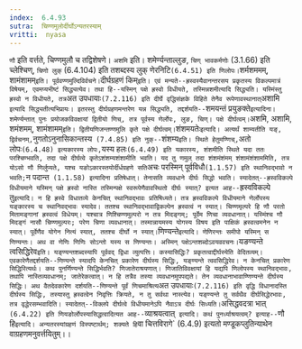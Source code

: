 ```yaml
---
index:  6.4.93
sutra:  चिण्णमुलोर्दीर्घोऽन्यतरस्याम्
vritti:  nyasa
---
```


`णौ` इति वर्त्तते, चिण्णमुलौ च तद्विशेषणे। `अशमि` इति। शमेर्ण्यन्ताल्लुङ, `चिण् भावकर्मणोः` (3.1.66) इति च्लेश्चिण्, `चिणो लुक्` (6.4.104) इति तशब्दस्य लुक् णेरनिटि` (6.4.51) इति णिलोपः। `शर्मशममम्, शामंशामम्` इति। पूर्ववण्णमुल्दिविर्वचने।
`दीर्घग्रहणं किम्` इति। एवं मन्यते--ह्रस्वस्यैवानन्तरसय प्रकृतस्य विकल्पमात्रं विषेयम्, एवमप्यभीष्टं सिद्ध्यत्येव। तथा हि--यस्मिन् पक्षे ह्रस्वो विधीयते, तस्मिन्नशमीत्यादि सिद्ध्यति। यस्मिंस्तु ह्रस्वो न विधीयते, तत्र `अत उपधायाः` (7.2.116) इति दीर्घे वृद्धिसंज्ञके विहिते तेनैव रूपेणावस्थानात् `अशामि` इत्यादि सिद्ध्यतीत्यभिप्रायः। इतरस्तु दीर्घग्रहणमन्तरेण यन्न सिद्ध्यति, तद्दर्शयति--`शमयन्तं प्रयुङक्ते` इत्यादिना। शमेर्ण्यन्तात् पुनः प्रयोजकविवक्षायां द्वितीयो णिच्, तत्र पूर्वस्य णेर्लोपः, लुङ, चिण्। पक्षे दीर्घत्वम्।
`अशमि, अशामि, शमंशमम्, शामंशामम्` इति। द्वितीयणिजन्तण्णमुलि कृते पक्षे दीर्घत्वम्। `शंशमयतेः` इत्यादि। अत्यर्थं शाम्यतीति यङ्, द्विर्वचनम्, `नुगतोऽनुनासिकान्तस्य` (7.4.85) इति नुक्--`शंशम्य` इति। स्थिते हेतुमण्णिच्, `अतो लोपः` (6.4.48) इत्यकारस्य लोपः, `यस्य हलः` (6.4.49) इति यकारस्य, शंशमीति स्थिते यदा ततः परश्चिण्भवति, तदा पक्षे दीर्घत्वे कृतेऽशंशम्यशंशामीति भवति। यद तु णमुल् तदा शंशमंशंमम् शंशामंशंशाममिति, तत्र योऽसो णौ णिर्लुप्यते, यश्च यङोऽकारस्तयोर्दीर्धग्रहणे सति `अचः परस्मिन् पूर्वविधौ` (1.1.57) इति स्थानिवद्भावो न भवति; `न पदान्त` (1.1.58) इत्यादिना प्रतिषेधात्। तेनासति व्यवधाने दीर्घः सिद्धो भवति। स्यादेतत्--ह्रस्वविकल्पे विधीयमाने यस्मिन् पक्षे ह्रस्वो नास्ति तस्मिन्पक्षे स्वरूपेणैवावस्थितो दीर्घः स्यात्? इत्यत आह--`ह्रस्वविकल्पे तु` इत्यादि। न हि ह्रस्वे विधातव्ये केनचित् स्थानिवद्भावः प्रतिषिध्यते। तत्र ह्रस्वविकल्पे विधीयमाने णेर्लोपस्य यङ्कारस्य च स्थानिवद्भावः स्यादेव। ततश्च स्थानिवद्भावाद्विकल्पेन ह्रस्वत्वं न स्यात्। चिण्णमृल्परे हि णौ परतो मितामङ्गानां ह्रस्वत्वं विधेयम्। यश्चात्र णिश्चिण्णमुल्परो न तत्र मिदङ्गम्; पूर्वेम णिचा व्यवधानात्। यस्मिंश्च णौ मिदङ्गं नासौ चिण्णमुल्परः; परेण चिणा व्यवधानात्। तस्मान्नायमस्य योगस्य विषय इति पाक्षिकं ह्रस्वत्वमनेन न स्यात्। पूर्वेणैव योगेन नित्यं स्यात्, ततश्च दीर्घो न स्यात्।
`णिण्यन्ते` इत्यादि। णेणिरन्तः समीपो यस्मिन् स णिण्यन्तः। अथ वा णेणिः णिणिः सोऽन्तो यस्य स णिण्यन्तः। अस्मिन् पक्षेऽन्तशब्दोऽवयववचनः। `यङण्यन्ते त्वसिद्धिरेव` इति। यङ्ण्यन्तशब्दस्यापि पूर्ववद् द्विधा व्युत्पत्तिः। कस्यासिद्धिः? प्रकृतत्वाद्दीर्घस्येति वेदितव्यम्। एवकारेणैतद्दर्शयति--णिण्यन्ते स्यादपि केनचित् प्रकारेण दीर्घस्य सिद्धिः, यङ्ण्यन्ते त्ववसिद्धिरेव। न केनचित् प्रकारेण सिद्धिरित्यर्थः। कथ पुनर्णिण्यन्ते सिद्धिर्भवति? णिजातेराश्रयणात्। णिजातिविवक्षायां हि यद्यपि णिलोपस्य स्थानिवद्भावः, तथापि नास्तिव्यवधानम्; जातेरेकत्वात्। न हि तत्रैव तस्या व्यवधानमुपपद्यते। तेन व्यवधानाभावाण्णिण्यन्ते दीर्घस्य सिद्धिः। अथ वैतदेवकारेण दर्शयति--णिण्यन्ते पूर्वं णिचमाश्रित्य `अत उपधायाः` (7.2.116) इति वृद्धि विधानादस्ति दीर्घस्य सिद्धिः, तस्यास्तु ह्रस्वत्वेन निवृत्तिः क्रियते, न तु सर्वथा नास्त्येव। यङ्ण्यन्ते तु सर्वथैव दीर्घसिद्धेरभावः, तत्र वृद्धेरसम्भवादिति। स्यादेतत्--विक्लपे दीर्घत्वे विधीयमानेऽपि नैवाऽत्र दीर्घः सिध्यति। `असिद्धवदत्रा भात्` (6.4.22) इति णियङोर्लोपस्यासिद्धत्वादित्यत आह--`व्याश्रयत्वात्` इत्यादि। कथं पुनर्ध्याश्रयत्वम्? इत्याह--`णौ हि` इत्यादि।
अन्यतरस्यांग्रहणं विस्पष्टार्थम्; शक्यते हि `वा चित्तविरागे` (6.4.9) इत्यतो मण्डूकप्लुतिन्याथेन वाग्रहणमनुवर्त्तयितुम्।।

